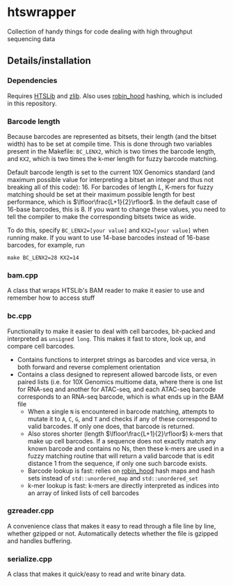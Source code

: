 # htswrapper
Collection of handy things for code dealing with high throughput sequencing data

## Details/installation

### Dependencies
Requires [HTSLib](https://github.com/samtools/htslib) and [zlib](https://www.zlib.net/). Also uses [robin_hood](https://github.com/martinus/robin-hood-hashing) hashing, which is included in this repository.

### Barcode length

Because barcodes are represented as bitsets, their length (and the bitset width) has to be set at compile time. This is done through two variables present in the Makefile: `BC_LENX2`, which is two times the barcode length, and `KX2`, which is two times the k-mer length for fuzzy barcode matching.

Default barcode length is set to the current 10X Genomics standard (and maximum possible value for interpreting a bitset an integer and thus not breaking all of this code): 16. For barcodes of length $L$, K-mers for fuzzy matching should be set at their maximum possible length for best performance, which is $\lfloor\frac{L+1}{2}\rfloor$. In the default case of 16-base barcodes, this is 8. If you want to change these values, you need to tell the compiler to make the corresponding bitsets twice as wide. 

To do this, specify `BC_LENX2=[your value]` and `KX2=[your value]` when running make. If you want to use 14-base barcodes instead of 16-base barcodes, for example, run

`make BC_LENX2=28 KX2=14`

### bam.cpp
A class that wraps HTSLib's BAM reader to make it easier to use and remember how to access stuff

### bc.cpp 
Functionality to make it easier to deal with cell barcodes, bit-packed and interpreted as `unsigned long`. This makes it fast to store, look up, and compare cell barcodes. 
*  Contains functions to interpret strings as barcodes and vice versa, in both forward and reverse complement orientation
*  Contains a class designed to represent allowed barcode lists, or even paired lists (i.e. for 10X Genomics multiome data, where there is one list for RNA-seq and another for ATAC-seq, and each ATAC-seq barcode corresponds to an RNA-seq barcode, which is what ends up in the BAM file
    * When a single `N` is encountered in barcode matching, attempts to mutate it to `A`, `C`, `G`, and `T` and checks if any of these correspond to valid barcodes. If only one does, that barcode is returned.
    * Also stores shorter (length $\lfloor\frac{L+1}{2}\rfloor$) k-mers that make up cell barcodes. If a sequence does not exactly match any known barcode and contains no Ns, then these k-mers are used in a fuzzy matching routine that will return a valid barcode that is edit distance 1 from the sequence, if only one such barcode exists.
    * Barcode lookup is fast: relies on [robin_hood](https://github.com/martinus/robin-hood-hashing) hash maps and hash sets instead of `std::unordered_map` and `std::unordered_set`
    * k-mer lookup is fast: k-mers are directly interpreted as indices into an array of linked lists of cell barcodes

### gzreader.cpp
A convenience class that makes it easy to read through a file line by line, whether gzipped or not. Automatically detects whether the file is gzipped and handles buffering.

### serialize.cpp
A class that makes it quick/easy to read and write binary data.
